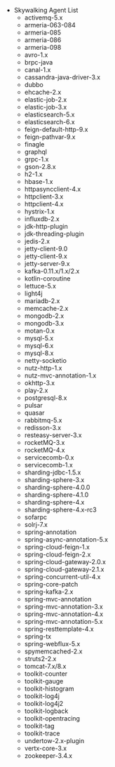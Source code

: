 - Skywalking Agent List
    - activemq-5.x
    - armeria-063-084
    - armeria-085
    - armeria-086
    - armeria-098
    - avro-1.x
    - brpc-java
    - canal-1.x
    - cassandra-java-driver-3.x
    - dubbo
    - ehcache-2.x
    - elastic-job-2.x
    - elastic-job-3.x
    - elasticsearch-5.x
    - elasticsearch-6.x
    - feign-default-http-9.x
    - feign-pathvar-9.x
    - finagle
    - graphql
    - grpc-1.x
    - gson-2.8.x
    - h2-1.x
    - hbase-1.x
    - httpasyncclient-4.x
    - httpclient-3.x
    - httpclient-4.x
    - hystrix-1.x
    - influxdb-2.x
    - jdk-http-plugin
    - jdk-threading-plugin
    - jedis-2.x
    - jetty-client-9.0
    - jetty-client-9.x
    - jetty-server-9.x
    - kafka-0.11.x/1.x/2.x
    - kotlin-coroutine
    - lettuce-5.x
    - light4j
    - mariadb-2.x
    - memcache-2.x
    - mongodb-2.x
    - mongodb-3.x
    - motan-0.x
    - mysql-5.x
    - mysql-6.x
    - mysql-8.x
    - netty-socketio
    - nutz-http-1.x
    - nutz-mvc-annotation-1.x
    - okhttp-3.x
    - play-2.x
    - postgresql-8.x
    - pulsar
    - quasar
    - rabbitmq-5.x
    - redisson-3.x
    - resteasy-server-3.x
    - rocketMQ-3.x
    - rocketMQ-4.x
    - servicecomb-0.x
    - servicecomb-1.x
    - sharding-jdbc-1.5.x
    - sharding-sphere-3.x
    - sharding-sphere-4.0.0
    - sharding-sphere-4.1.0
    - sharding-sphere-4.x
    - sharding-sphere-4.x-rc3
    - sofarpc
    - solrj-7.x
    - spring-annotation
    - spring-async-annotation-5.x
    - spring-cloud-feign-1.x
    - spring-cloud-feign-2.x
    - spring-cloud-gateway-2.0.x
    - spring-cloud-gateway-2.1.x
    - spring-concurrent-util-4.x
    - spring-core-patch
    - spring-kafka-2.x
    - spring-mvc-annotation
    - spring-mvc-annotation-3.x
    - spring-mvc-annotation-4.x
    - spring-mvc-annotation-5.x
    - spring-resttemplate-4.x
    - spring-tx
    - spring-webflux-5.x
    - spymemcached-2.x
    - struts2-2.x
    - tomcat-7.x/8.x
    - toolkit-counter
    - toolkit-gauge
    - toolkit-histogram
    - toolkit-log4j
    - toolkit-log4j2
    - toolkit-logback
    - toolkit-opentracing
    - toolkit-tag
    - toolkit-trace
    - undertow-2.x-plugin
    - vertx-core-3.x
    - zookeeper-3.4.x   